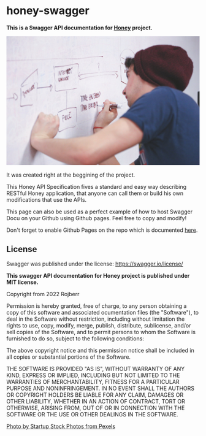 # honey-swagger

**This is a Swagger API documentation for [Honey](https://github.com/rojberr/honey) project.**

![](startup-photo.jpg)

It was created right at the beggining of the project.

This Honey API Specification fives a standard and easy way describing RESTful
Honey application, that anyone can call them or build his own modifications that use the APIs.

This page can also be used as a perfect example of how to host Swagger Docu on your Github using
Github pages. Feel free to copy and modify!

Don't forget to enable Github Pages on the repo which is documented [here](https://docs.github.com/en/pages/getting-started-with-github-pages/configuring-a-publishing-source-for-your-github-pages-site).


## License

Swagger was published under the license: https://swagger.io/license/  

**This swagger API documentation for Honey project is published under MIT license.**

Copyright from 2022 Rojberr

Permission is hereby granted, free of charge, to any person obtaining a copy of this software and associated
ocumentation files (the "Software"), to deal in the Software without restriction, including without limitation
the rights to use, copy, modify, merge, publish, distribute, sublicense, and/or sell copies of the Software, and to
permit persons to whom the Software is furnished to do so, subject to the following conditions:

The above copyright notice and this permission notice shall be included in all copies or substantial portions of the Software.

THE SOFTWARE IS PROVIDED "AS IS", WITHOUT WARRANTY OF ANY KIND, EXPRESS OR IMPLIED, INCLUDING BUT NOT LIMITED TO THE WARRANTIES
OF MERCHANTABILITY, FITNESS FOR A PARTICULAR PURPOSE AND NONINFRINGEMENT. IN NO EVENT SHALL THE AUTHORS OR COPYRIGHT HOLDERS 
BE LIABLE FOR ANY CLAIM, DAMAGES OR OTHER LIABILITY, WHETHER IN AN ACTION OF CONTRACT, TORT OR OTHERWISE, ARISING FROM, OUT OF
OR IN CONNECTION WITH THE SOFTWARE OR THE USE OR OTHER DEALINGS IN THE SOFTWARE.

[Photo by Startup Stock Photos from Pexels](https://www.pexels.com/photo/man-wearing-blue-crew-neck-top-7367/)